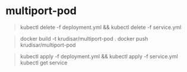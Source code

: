 # multiport-pod

> kubectl delete -f deployment.yml && kubectl delete -f service.yml

> docker build -t krudisar/multiport-pod . 
> docker push krudisar/multiport-pod  

> kubectl apply -f deployment.yml && kubectl apply -f service.yml
> kubectl get service
